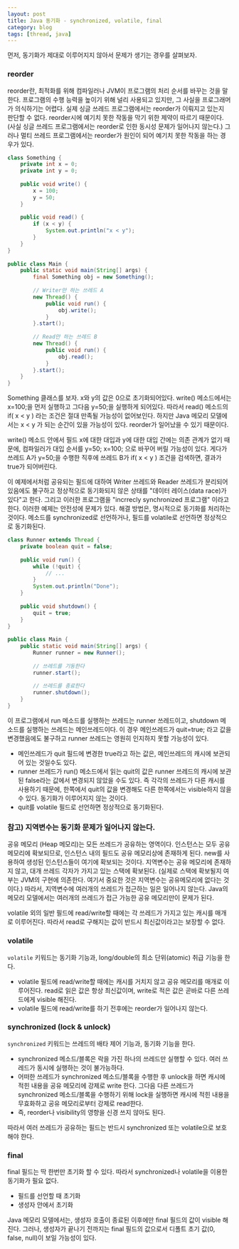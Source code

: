 ```yaml
---
layout: post
title: Java 동기화 - synchronized, volatile, final
category: blog
tags: [thread, java]
---
```

먼저, 동기화가 제대로 이루어지지 않아서 문제가 생기는 경우를 살펴보자.

<!-- more -->

### reorder
reorder란, 최적화를 위해 컴파일러나 JVM이 프로그램의 처리 순서를 바꾸는 것을 말한다. 프로그램의 수행 능력을 높이기 위해 널리 사용되고 있지만, 그 사실을 프로그래머가 의식하기는 어렵다.  실제 싱글 쓰레드 프로그램에서는 reorder가 이뤄지고 있는지 판단할 수 없다. reorder시에 예기치 못한 작동을 막기 위한 제약이 따르기 때문이다. (사실 싱글 쓰레드 프로그램에서는 reorder로 인한 동시성 문제가 일어나지 않는다.) 그러나 멀티 쓰레드 프로그램에서는 reorder가 원인이 되어 예기치 못한 작동을 하는 경우가 있다.

```java
class Something {
    private int x = 0;
    private int y = 0;
  
    public void write() {
        x = 100;
        y = 50;
    }
  
    public void read() {
        if (x < y) {
            System.out.println("x < y");
        }
    }
}
  
public class Main {
    public static void main(String[] args) {
        final Something obj = new Something();
  
        // Writer만 하는 쓰레드 A
        new Thread() {
            public void run() {
                obj.write();
            }
        }.start();
  
        // Read만 하는 쓰레드 B
        new Thread() {
            public void run() {
                obj.read();
            }
        }.start();
    }
}
```
Something 클래스를 보자. x와 y의 값은 0으로 초기화되어있다. write() 메소드에서는 x=100;을 먼저 실행하고 그다음 y=50;을 실행하게 되어있다. 따라서 read() 메소드의 if( x < y ) 라는 조건은 절대 만족될 가능성이 없어보인다. 하지만 Java 메모리 모델에서는 x < y 가 되는 순간이 있을 가능성이 있다. reorder가 일어났을 수 있기 때문이다.

write() 메소드 안에서 필드 x에 대한 대입과 y에 대한 대입 간에는 의존 관계가 없기 때문에, 컴파일러가 대입 순서를 y=50; x=100; 으로 바꾸어 버릴 가능성이 있다. 게다가 쓰레드 A가 y=50;을 수행한 직후에 쓰레드 B가 if( x < y ) 조건을 검색하면, 결과가 true가 되어버린다.

이 예제에서처럼 공유되는 필드에 대하여 Writer 쓰레드와 Reader 쓰레드가 분리되어있음에도 불구하고 정상적으로 동기화되지 않은 상태를 "데이터 레이스(data race)가 있다"고 한다. 그리고 이러한 프로그램을 "incrrecly synchronized 프로그램" 이라고 한다. 이러한 예제는 안전성에 문제가 있다.  해결 방법은, 명시적으로 동기화를 처리하는 것이다. 메소드를 synchronized로 선언하거나, 필드를 volatile로 선언하면 정상적으로 동기화된다.

```java
class Runner extends Thread {
    private boolean quit = false;
  
    public void run() {
        while (!quit) {
            // ...
        }
        System.out.println("Done");
    }
  
    public void shutdown() {
        quit = true;
    }
}
  
public class Main {
    public static void main(String[] args) {
        Runner runner = new Runner();
  
        // 쓰레드를 기동한다
        runner.start();
  
        // 쓰레드를 종료한다
        runner.shutdown();
    }
}
```
이 프로그램에서 run 메소드를 실행하는 쓰레드는 runner 쓰레드이고, shutdown 메소드를 실행하는 쓰레드는 메인쓰레드이다. 이 경우 메인쓰레드가 quit=true; 라고 값을 변경했음에도 불구하고 runner 쓰레드는 영원히 인지하지 못할 가능성이 있다.

 - 메인쓰레드가 quit 필드에 변경한 true라고 하는 값은, 메인쓰레드의 캐시에 보관되어 있는 것일수도 있다.
 - runner 쓰레드가 run() 메소드에서 읽는 quit의 값은 runner 쓰레드의 캐시에 보관된 false라는 값에서 변경되지 않았을 수도 있다.
즉 각각의 쓰레드가 다른 캐시를 사용하기 때문에, 한쪽에서 quit의 값을 변경해도 다른 한쪽에서는 visible하지 않을 수 있다. 동기화가 이루어지지 않는 것이다.
 - quit를 volatile 필드로 선언하면 정상적으로 동기화된다.

### 참고) 지역변수는 동기화 문제가 일어나지 않는다.
공유 메모리 (Heap 메모리)는 모든 쓰레드가 공유하는 영역이다. 인스턴스는 모두 공유 메모리에 확보되므로, 인스턴스 내의 필드도 공유 메모리상에 존재하게 된다. new를 사용하여 생성된 인스턴스들이 여기에 확보되는 것이다.
지역변수는 공유 메모리에 존재하지 않고, 대개 쓰레드 각자가 가지고 있는 스택에 확보된다. (실제로 스택에 확보될지 여부는 JVM의 구현에 의존한다. 여기서 중요한 것은 지역변수는 공유메모리에 없다는 것이다.) 따라서, 지역변수에 여러개의 쓰레드가 접근하는 일은 일어나지 않는다.
Java의 메모리 모델에서는 여러개의 쓰레드가 접근 가능한 공유 메모리만이 문제가 된다.

volatile 외의 일반 필드에 read/write할 때에는 각 쓰레드가 가지고 있는 캐시를 매개로 이루어진다. 따라서 read로 구해지는 값이 반드시 최신값이라고는 보장할 수 없다.

### volatile
`volatile` 키워드는 동기화 기능과, long/double의 최소 단위(atomic) 취급 기능을 한다.
- volatile 필드에 read/write할 때에는 캐시를 거치지 않고 공유 메모리를 매개로 이루어진다. read로 읽은 값은 항상 최신값이며, write로 적은 값은 곧바로 다른 쓰레드에게 visible 해진다.
- volatile 필드에 read/write를 하기 전후에는 reorder가 일어나지 않는다.

### synchronized (lock & unlock)
`synchronized` 키워드는 쓰레드의 배타 제어 기능과, 동기화 기능을 한다.
- synchronized 메소드/블록은 락을 가진 하나의 쓰레드만 실행할 수 있다. 여러 쓰레드가 동시에 실행하는 것이 불가능하다.
- 어떠한 쓰레드가 synchronized 메소드/블록을 수행한 후 unlock을 하면 캐시에 적힌 내용을 공유 메모리에 강제로 write 한다. 그다음 다른 쓰레드가 synchronized 메소드/블록을 수행하기 위해 lock을 실행하면 캐시에 적힌 내용을 무효화하고 공유 메모리로부터 강제로 read한다.
- 즉, reorder나 visibility의 영향을 신경 쓰지 않아도 된다.

따라서 여러 쓰레드가 공유하는 필드는 반드시 synchronized 또는 volatile으로 보호해야 한다.

### final
final 필드는 딱 한번만 초기화 할 수 있다. 따라서 synchronized나 volatile을 이용한 동기화가 필요 없다.

- 필드를 선언할 때 초기화
- 생성자 안에서 초기화

Java 메모리 모델에서는, 생성자 호출이 종료된 이후에만 final 필드의 값이 visible 해진다. 그러나, 생성자가 끝나기 전까지는 final 필드의 값으로서 디폴트 초기 값(0, false, null)이 보일 가능성이 있다.